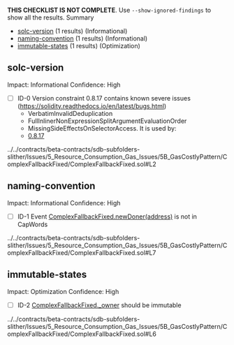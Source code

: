 **THIS CHECKLIST IS NOT COMPLETE**. Use `--show-ignored-findings` to show all the results.
Summary
 - [solc-version](#solc-version) (1 results) (Informational)
 - [naming-convention](#naming-convention) (1 results) (Informational)
 - [immutable-states](#immutable-states) (1 results) (Optimization)
## solc-version
Impact: Informational
Confidence: High
 - [ ] ID-0
Version constraint 0.8.17 contains known severe issues (https://solidity.readthedocs.io/en/latest/bugs.html)
	- VerbatimInvalidDeduplication
	- FullInlinerNonExpressionSplitArgumentEvaluationOrder
	- MissingSideEffectsOnSelectorAccess.
It is used by:
	- [0.8.17](../../contracts/beta-contracts/sdb-subfolders-slither/Issues/5_Resource_Consumption_Gas_Issues/5B_GasCostlyPattern/ComplexFallbackFixed/ComplexFallbackFixed.sol#L2)

../../contracts/beta-contracts/sdb-subfolders-slither/Issues/5_Resource_Consumption_Gas_Issues/5B_GasCostlyPattern/ComplexFallbackFixed/ComplexFallbackFixed.sol#L2


## naming-convention
Impact: Informational
Confidence: High
 - [ ] ID-1
Event [ComplexFallbackFixed.newDoner(address)](../../contracts/beta-contracts/sdb-subfolders-slither/Issues/5_Resource_Consumption_Gas_Issues/5B_GasCostlyPattern/ComplexFallbackFixed/ComplexFallbackFixed.sol#L7) is not in CapWords

../../contracts/beta-contracts/sdb-subfolders-slither/Issues/5_Resource_Consumption_Gas_Issues/5B_GasCostlyPattern/ComplexFallbackFixed/ComplexFallbackFixed.sol#L7


## immutable-states
Impact: Optimization
Confidence: High
 - [ ] ID-2
[ComplexFallbackFixed._owner](../../contracts/beta-contracts/sdb-subfolders-slither/Issues/5_Resource_Consumption_Gas_Issues/5B_GasCostlyPattern/ComplexFallbackFixed/ComplexFallbackFixed.sol#L6) should be immutable 

../../contracts/beta-contracts/sdb-subfolders-slither/Issues/5_Resource_Consumption_Gas_Issues/5B_GasCostlyPattern/ComplexFallbackFixed/ComplexFallbackFixed.sol#L6


